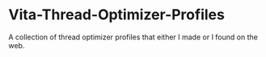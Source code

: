 # Vita-Thread-Optimizer-Profiles
A collection of thread optimizer profiles that either I made or I found on the web.
